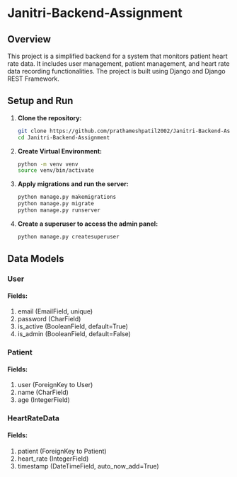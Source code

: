# Janitri-Backend-Assignment

## Overview
This project is a simplified backend for a system that monitors patient heart rate data. It includes user management, patient management, and heart rate data recording functionalities. The project is built using Django and Django REST Framework.

## Setup and Run

1. **Clone the repository:**
   ```bash
   git clone https://github.com/prathameshpatil2002/Janitri-Backend-Assignment.git
   cd Janitri-Backend-Assignment
   ```
2. **Create Virtual Environment:**
   ```bash
   python -m venv venv
   source venv/bin/activate
   ```
3. **Apply migrations and run the server:**
   ```bash
   python manage.py makemigrations
   python manage.py migrate
   python manage.py runserver
   ```
4. **Create a superuser to access the admin panel:**
   ```bash
   python manage.py createsuperuser
   ```
## Data Models
### User
#### Fields:
1. email (EmailField, unique)
2. password (CharField)
3. is_active (BooleanField, default=True)
4. is_admin (BooleanField, default=False)
   
### Patient
#### Fields:
1. user (ForeignKey to User)
2. name (CharField)
3. age (IntegerField)

### HeartRateData
#### Fields:
1. patient (ForeignKey to Patient)
2. heart_rate (IntegerField)
3. timestamp (DateTimeField, auto_now_add=True)


